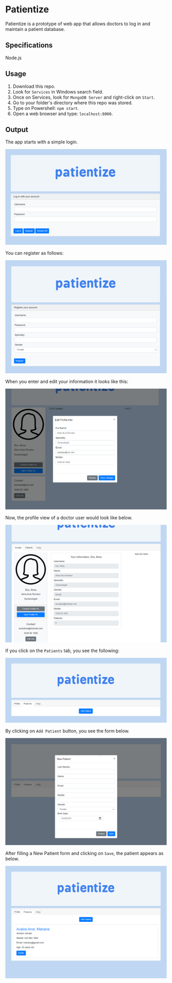 # Patientize

Patientize is a prototype of web app that allows doctors to log in and maintain a patient database. <br />

## Specifications

Node.js

## Usage

1. Download this repo. <br />
2. Look for `Services` in Windows search field. <br />
3. Once on Services, look for `MongoDB Server` and right-click on `Start`. <br />
4. Go to your folder's directory where this repo was stored. <br />
5. Type on Powershell: `npm start`. <br />
6. Open a web browser and type: `localhost:8000`. <br />

## Output

The app starts with a simple login. <br />

![alt text](https://github.com/the-other-mariana/patientize/blob/master/evidences/login.png?raw=true) <br />

You can register as follows: <br />

![alt text](https://github.com/the-other-mariana/patientize/blob/master/evidences/register.png?raw=true) <br />

When you enter and edit your information it looks like this: <br />

![alt text](https://github.com/the-other-mariana/patientize/blob/master/evidences/edit-info.png?raw=true) <br />

Now, the profile view of a doctor user would look like below. <br />

![alt text](https://github.com/the-other-mariana/patientize/blob/master/evidences/profile-view.png?raw=true) <br />

If you click on the `Patients` tab, you see the following: <br />

![alt text](https://github.com/the-other-mariana/patientize/blob/master/evidences/patients-view.png?raw=true) <br />

By clicking on `Add Patient` button, you see the form below. <br />

![alt text](https://github.com/the-other-mariana/patientize/blob/master/evidences/add-patient.png?raw=true) <br />

After filling a New Patient form and clicking on `Save`, the patient appears as below. <br />

![alt text](https://github.com/the-other-mariana/patientize/blob/master/evidences/added-patient.png?raw=true) <br />
